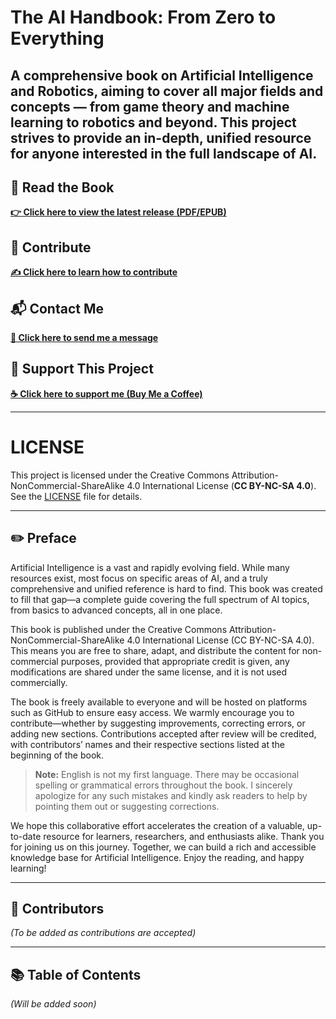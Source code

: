 # The AI Handbook: From Zero to Everything
A comprehensive book on Artificial Intelligence and Robotics, aiming to cover all major fields and concepts — from game theory and machine learning to robotics and beyond. This project strives to provide an in-depth, unified resource for anyone interested in the full landscape of AI.
---

## 📖 Read the Book  
[**👉 Click here to view the latest release (PDF/EPUB)**](https://github.com/lionprogram/The-AI-Handbook-From-Zero-to-Everything/releases)

## 🤝 Contribute  
[**✍️ Click here to learn how to contribute**](https://github.com/lionprogram/The-AI-Handbook-From-Zero-to-Everything/blob/main/CONTRIBUTING.md)

## 📬 Contact Me  
[**📧 Click here to send me a message**](mailto:mahdi6269@gmail.com)

## 💖 Support This Project  
[**☕ Click here to support me (Buy Me a Coffee)**](https://www.buymeacoffee.com/yourusername)

---

# LICENSE
This project is licensed under the Creative Commons Attribution-NonCommercial-ShareAlike 4.0 International License (**CC BY-NC-SA 4.0**).  
See the [LICENSE](LICENSE) file for details.

---

## ✏️ Preface  

Artificial Intelligence is a vast and rapidly evolving field. While many resources exist, most focus on specific areas of AI, and a truly comprehensive and unified reference is hard to find. This book was created to fill that gap—a complete guide covering the full spectrum of AI topics, from basics to advanced concepts, all in one place.

This book is published under the Creative Commons Attribution-NonCommercial-ShareAlike 4.0 International License (CC BY-NC-SA 4.0). This means you are free to share, adapt, and distribute the content for non-commercial purposes, provided that appropriate credit is given, any modifications are shared under the same license, and it is not used commercially.

The book is freely available to everyone and will be hosted on platforms such as GitHub to ensure easy access. We warmly encourage you to contribute—whether by suggesting improvements, correcting errors, or adding new sections. Contributions accepted after review will be credited, with contributors’ names and their respective sections listed at the beginning of the book.

> **Note:** English is not my first language. There may be occasional spelling or grammatical errors throughout the book. I sincerely apologize for any such mistakes and kindly ask readers to help by pointing them out or suggesting corrections.

We hope this collaborative effort accelerates the creation of a valuable, up-to-date resource for learners, researchers, and enthusiasts alike. Thank you for joining us on this journey. Together, we can build a rich and accessible knowledge base for Artificial Intelligence. Enjoy the reading, and happy learning!

---
## 👥 Contributors  
*(To be added as contributions are accepted)*

---

## 📚 Table of Contents  
*(Will be added soon)*

